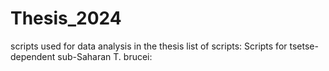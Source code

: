 # Thesis_2024
scripts used for data analysis in the thesis
list of scripts:
Scripts for tsetse-dependent sub-Saharan T. brucei:
